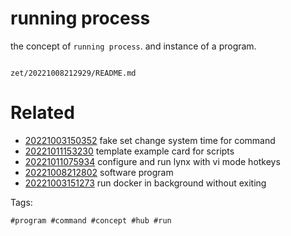 # running process

the concept of `running process`.
and instance of a program.

```
```

` zet/20221008212929/README.md `

# Related

- [20221003150352](/zet/20221003150352/README.md) fake set change system time for command
- [20221011153230](/zet/20221011153230/README.md) template example card for scripts
- [20221011075934](/zet/20221011075934/README.md) configure and run lynx with vi mode hotkeys
- [20221008212802](/zet/20221008212802/README.md) software program
- [20221003151273](/zet/20221003151273/README.md) run docker in background without exiting

Tags:

    #program #command #concept #hub #run
